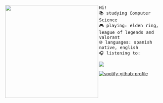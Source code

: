<img align="left" width="300" src="https://i.postimg.cc/tRMbs2Yx/octocat-1657899921600.png">
<samp>
Hi! <br>
  📚 studying Computer Science <br> 
  🎮 playing: elden ring, league of legends and valorant <br>
  🌐 languages: spanish native, english <br> 
  🎧 listening to: <br>
</samp>

![](https://komarev.com/ghpvc/?username=juanescacha)

[![spotify-github-profile](https://spotify-github-profile.vercel.app/api/view?uid=31mxi5kts24htqt7aiwrfqthcf3i&cover_image=true&theme=novatorem&bar_color=53b14f&bar_color_cover=true&show_offline=true)](https://spotify-github-profile.vercel.app/api/view?uid=31mxi5kts24htqt7aiwrfqthcf3i&redirect=true)
